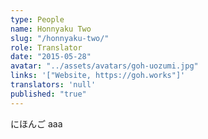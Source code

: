 ```yaml
---
type: People
name: Honnyaku Two
slug: "/honnyaku-two/"
role: Translator
date: "2015-05-28"
avatar: "../assets/avatars/goh-uozumi.jpg"
links: '["Website, https://goh.works"]'
translators: 'null'
published: "true"
---
```

にほんご
aaa